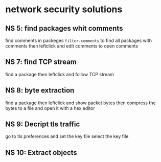 # network security solutions

## NS 5: find packages whit comments
find comments in packeges `filter.comments` to find all packages with comments then leftclick and edit comments to open comments

## NS 7: find TCP stream
find a package then leftclick and follow TCP stream

## NS 8: byte extraction
find a package then leftclick and show packet bytes
then compress the bytes to a file and open it with a hex editor

## NS 9: Decript tls traffic
go to tls preferences and set the key file select the key file

## NS 10: Extract objects
